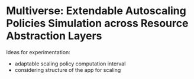 # Multiverse: Extendable Autoscaling Policies Simulation across Resource Abstraction Layers

Ideas for experimentation:
- adaptable scaling policy computation interval
- considering structure of the app for scaling
